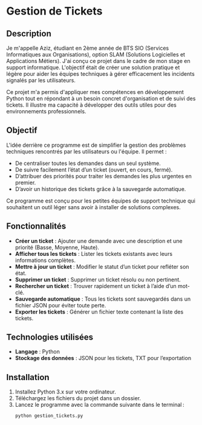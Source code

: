 # Gestion de Tickets

## Description
Je m'appelle Aziz, étudiant en 2ème année de BTS SIO (Services Informatiques aux Organisations), option SLAM (Solutions Logicielles et Applications Métiers). J'ai conçu ce projet dans le cadre de mon stage en support informatique. L'objectif était de créer une solution pratique et légère pour aider les équipes techniques à gérer efficacement les incidents signalés par les utilisateurs. 

Ce projet m'a permis d'appliquer mes compétences en développement Python tout en répondant à un besoin concret d'organisation et de suivi des tickets. Il illustre ma capacité à développer des outils utiles pour des environnements professionnels.

## Objectif
L'idée derrière ce programme est de simplifier la gestion des problèmes techniques rencontrés par les utilisateurs ou l'équipe. 
Il permet :
- De centraliser toutes les demandes dans un seul système.
- De suivre facilement l’état d’un ticket (ouvert, en cours, fermé).
- D’attribuer des priorités pour traiter les demandes les plus urgentes en premier.
- D’avoir un historique des tickets grâce à la sauvegarde automatique.

Ce programme est conçu pour les petites équipes de support technique qui souhaitent un outil léger sans avoir à installer de solutions complexes.

## Fonctionnalités
- **Créer un ticket** : Ajouter une demande avec une description et une priorité (Basse, Moyenne, Haute).
- **Afficher tous les tickets** : Lister les tickets existants avec leurs informations complètes.
- **Mettre à jour un ticket** : Modifier le statut d’un ticket pour refléter son état.
- **Supprimer un ticket** : Supprimer un ticket résolu ou non pertinent.
- **Rechercher un ticket** : Trouver rapidement un ticket à l’aide d’un mot-clé.
- **Sauvegarde automatique** : Tous les tickets sont sauvegardés dans un fichier JSON pour éviter toute perte.
- **Exporter les tickets** : Générer un fichier texte contenant la liste des tickets.

## Technologies utilisées
- **Langage** : Python
- **Stockage des données** : JSON pour les tickets, TXT pour l’exportation

## Installation
1. Installez Python 3.x sur votre ordinateur.
2. Téléchargez les fichiers du projet dans un dossier.
3. Lancez le programme avec la commande suivante dans le terminal :
   ```bash
   python gestion_tickets.py
